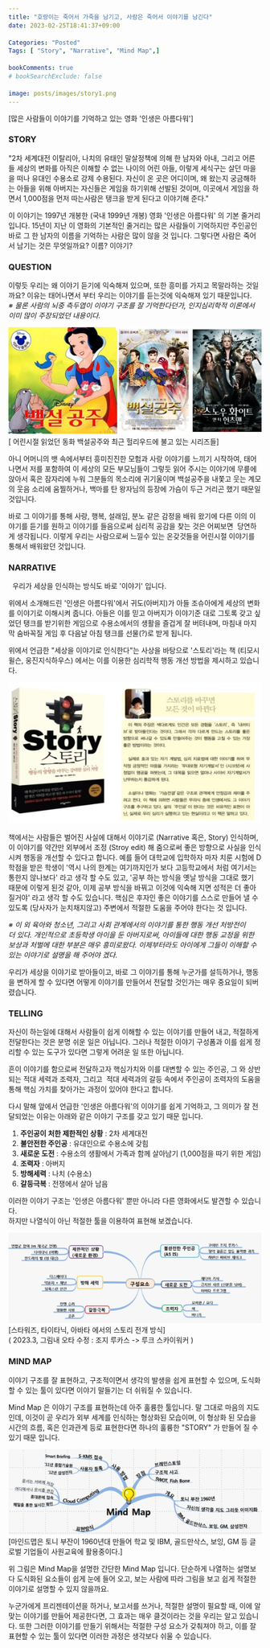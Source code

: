 ```yaml
---
title: "호랑이는 죽어서 가죽을 남기고, 사람은 죽어서 이야기를 남긴다"
date: 2023-02-25T18:41:37+09:00

Categories: "Posted"
Tags: [ "Story", "Narrative", "Mind Map",]

bookComments: true
# bookSearchExclude: false

image: posts/images/story1.png
---
```

[많은 사람들이 이야기를 기억하고 있는 영화 '인생은 아름다워'] 

### STORY 
"2차 세계대전 이탈리아, 나치의 유태인 말살정책에 의해 한 남자와 아내, 그리고 어른들 세상의 변화를 아직은 이해할 수 없는 나이의 어린 아들, 이렇게 세식구는 살던 마을을 떠나 유대인 수용소로 강제 수용된다. 자신이 온 곳은 어디이며, 왜 왔는지 궁금해하는 아들을 위해 아버지는 자신들은 게임을 하기위해 선발된 것이며, 이곳에서 게임을 하면서 1,000점을 먼저 따는사람은 탱크을 받게 된다고 이야기해 준다."   

이 이야기는 1997년 개봉한 (국내 1999년 개봉) 영화 '인생은 아름다워' 의 기본 줄거리 입니다. 15년이 지난 이 영화의 기본적인 줄거리는 많은 사람들이 기억하지만 주인공인 바로 그 한 남자의 이름을 기억하는 사람은 많이 않을 것 입니다. 그렇다면 사람은 죽어서 남기는 것은 무엇일까요? 이름? 이야기? 
 
### QUESTION  
이렇듯 우리는 왜 이야기 듣기에 익숙해져 있으며, 또한 흥미를 가지고 목말라하는 것일까요? 이유는 태어나면서 부터 우리는 이야기를 듣는것에 익숙해져 있기 때문입니다.  
*※ 물론 사람의 뇌중 측두엽이 이야기 구조를 잘 기억한다던가, 인지심리학적 이론에서 이미 많이 주장되었던 내용이다.*  

![백설공주 이미지](story2.png "출처 구글 이미지")  
[ 어린시절 읽었던 동화 백설공주와 최근 헐리우드에 불고 있는 시리즈들]  

아니 어머니의 뱃 속에서부터 흥미진진한 모험과 사랑 이야기를 느끼기 시작하여, 태어나면서 저를 포함하여 이 세상의 모든 부모님들이 그렇듯 읽어 주시는 이야기에 무릎에 앉아서 혹은 잠자리에 누워 그분들의 목소리에 귀기울이며 백설공주을 내쫓고 웃는 계모의 웃음 소리에 움찔하거나, 백마를 탄 왕자님의 등장에 가슴이 두근 거리곤 했기 때문일 것입니다.  

바로 그 이야기를 통해 사랑, 행복, 설래임, 분노 같은 감정을 배워 왔기에 다른 이의 이야기를 듣기를 원하고 이야기를 들음으로써 심리적 공감을 찾는 것은 어찌보면  당연하게 생각됩니다. 이렇게 우리는 사람으로써 느낄수 있는 온갖것들을 어린시절 이야기를 통해서 배워왔던 것입니다. 
 
### NARRATIVE
 
우리가 세상을 인식하는 방식도 바로 '이야기' 입니다.  

위에서 소개해드린 '인생은 아름다워'에서 귀도(아버지)가 아들 조슈아에게 세상의 변화를 이야기로 이해시켜 줍니다. 아들은 이를 믿고 아버지가 이야기준 대로 그토록 갖고 싶었던 탱크를 받기위한 게임으로 수용소에서의 생활을 즐겁게 잘 버텨내며, 마침내 마지막 숨바꼭질 게임 후 다음날 아침 탱크를 선물(?)로 받게 됩니다.  

위에서 언급한 "세상을 이야기로 인식한다"는 사상을 바탕으로 '스토리'라는 책 (티모시 윌슨, 웅진지식하우스) 에서는 이를 이용한 심리학적 행동 개선 방법을 제시하고 있습니다.  

![스토리 책 이미지](story3.png "출처:네이버 북")

책에서는 사람들은 벌어진 사실에 대해서 이야기로 (Narrative 혹은, Story) 인식하며, 이 이야기를 약간만 외부에서 조정 (Stroy edit) 해 줌으로써 좋은 방향으로 사실을 인식시켜 행동을 개선할 수 있다고 합니다. 예를 들어 대학교에 입학하자 마자 치룬 시험에 D학점을 받은 학생이 '역시 나의 한계는 여기까지인가 보다 고등학교에서 처럼 여기서는 통한지 않나보다' 라고 생각 할 수도 있고, '공부 하는 방식을 옛날 
방식을 그대로 했기 때문에 이렇게 된것 같아, 이제 공부 방식을 바꿔고 이것에 익숙해 지면 성적은 더 좋아질거야' 라고 생각 할 수도 있습니다. 핵심은 후자인 좋은 이야기를 스스로 만들어 낼 수 있도록 (당사자가 눈치채지않고) 주변에서 적절한 도움을 주어야 한다는 것 입니다.  

*※ 이 외 육아와 청소년, 그리고 사회 관계에서의 이야기를 통한 행동 개선 처방전이 더 있다. 개인적으로 초등학생 아이을 둔 아버지로써, 아이들에 대한 행동 교정을 위한 보상과 처벌에 대한 부분은 매우 흥미로왔다. 이제부터라도 아이에게 그들이 이해할 수 있는 이야기로 설명을 해 주어야 겠다.*  

우리가 세상을 이야기로 받아들이고, 바로 그 이야기를 통해 누군가를 설득하거나, 행동을 변하게 할 수 있다면 어떻게 이야기를 만들어서 전달할 것인가는 매우 중요일이 되버렸습니다.  

### TELLING

자신이 하는일에 대해서 사람들이 쉽게 이해할 수 있는 이야기를 만들어 내고, 적절하게 전달한다는 것은 분명 쉬운 일은 아닙니다. 그러나 적절한 이야기 구성폼과 이를 쉽게 정리할 수 있는 도구가 있다면 그렇게 어려운 일 또한 아닙니다.  

흔이 이야기를 함으로써 전달하고자 핵심가치와 이를 대변할 수 있는 주인공, 그 와 상반되는 적대 세력과 조력자, 그리고  적대 세력과의 갈등 속에서 주인공이 조력자의 도움을 통해 핵심 가치를 찾아가는 과정이 있어야 한다고 합니다.  

다시 말해 앞에서 언급한 '인생은 아름다워'의 이야기를 쉽게 기억하고, 그 의미가 잘 전달되었는 이유는 아래와 같은 이야기 구조를 갖고 있기 때문 입니다. 
 
1. **주인공이 처한 제한적인 상황**  : 2차 세계대전
2. **불안전한 주인공**            : 유대인으로 수용소에 갖힘
3. **새로운 도전**               : 수용소의 생활에서 가족과 함께 살아남기 (1,000점을 따기 위한 게임)
4. **조력자**                    : 아버지
5. **방해세력**                  : 나치 (수용소)
6. **갈등극복**                  : 전쟁에서 살아 남음   

이러한 이야기 구조는 '인생은 아름다워' 뿐만 아니라 다른 영화에서도 발견할 수 있습니다.  
하지만 나열식이 아닌 적절한 툴을 이용하여 표현해 보겠습니다.  

![스토리 마인드 맵 이미지](story4.png)  
[스타워즈, 타이타닉, 아바타 에서의 스토리 전개 방식]  
( 2023.3, 그림내 오타 수정 : 조지 루카스 -> 루크 스카이워커 )
 
### MIND MAP

이야기 구조를 잘 표현하고, 구조적이면서 생각의 발생을 쉽게 표현할 수 있으며, 도식화할 수 있는 툴이 있다면 이야기 말들기는 더 쉬워질 수 있습니다.

Mind Map 은 이야기 구조를 표현하는데 아주 훌륭한 툴입니다. 말 그대로 마음의 지도 인데, 이것이 곧 우리가 외부 세계를 인식하는 형상화된 모습이며, 이 형상화 된 모습을 시간의 흐름, 혹은 인과관계 등로 표현한다면 하나의 훌륭한 "STORY" 가 만들어 질 수 있기 때문 입니다.

![마인드맵 이미지](story5.png)  
[마인드맵은 토니 부잔이 1960년대 만들어 학교 및 IBM, 골드만삭스, 보잉, GM 등 글로벌 기업들이 사원교육에 활용중이다.]  

위 그림은 Mind Map을 설명한 간단한 Mind Map 입니다. 단순하게 나열하는 설명보다 도식화된 요소들이 쉽게 눈에 들어 오고, 보는 사람에 따라 그림을 보고 쉽게 적절한 이야기로 설명할 수 있지 않을까요.  

누군가에게 프리젠테이션을 하거나, 보고서를 쓰거나, 적절한 설명이 필요할 때, 이에 알맞는 이야기를 만들어 제공한다면, 그 효과는 매우 클것이라는 것을 우리는 알고 있습니다. 또한 그러한 이야기를 만들기 위해서는 적절한 구성 요소가 갖춰져야 하고, 이를 잘 표현할 수 있는 툴이 있다면 이러한 과정은 생각보다 쉬울 수 있습니다. 
      